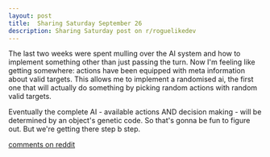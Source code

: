 ```yaml
---
layout: post
title:  Sharing Saturday September 26
description: Sharing Saturday post on r/roguelikedev
---
```


The last two weeks were spent mulling over the AI system and how to implement something other than just passing the turn. Now I'm feeling like getting somewhere: actions have been equipped with meta information about valid targets. This allows me to implement a randomised ai, the first one that will actually do something by picking random actions with random valid targets.

Eventually the complete AI - available actions AND decision making - will be determined by an object's genetic code. So that's gonna be fun to figure out. But we're getting there step b step.

[comments on reddit](https://www.reddit.com/r/roguelikedev/comments/izv3vq/sharing_saturday_330/)